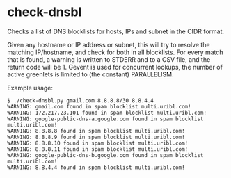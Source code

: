 check-dnsbl
===========

Checks a list of DNS blocklists for hosts, IPs and subnet in the CIDR format.

Given any hostname or IP address or subnet, this will try to resolve the matching
IP/hostname, and check for both in all blocklists. For every match that
is found, a warning is written to STDERR and to a CSV file, and the return code will be 1.
Gevent is used for concurrent lookups, the number of active greenlets
is limited to (the constant) PARALLELISM.

Example usage:

```
$ ./check-dnsbl.py gmail.com 8.8.8.8/30 8.8.4.4 
WARNING: gmail.com found in spam blocklist multi.uribl.com!
WARNING: 172.217.23.101 found in spam blocklist multi.uribl.com!
WARNING: google-public-dns-a.google.com found in spam blocklist multi.uribl.com!
WARNING: 8.8.8.8 found in spam blocklist multi.uribl.com!
WARNING: 8.8.8.9 found in spam blocklist multi.uribl.com!
WARNING: 8.8.8.10 found in spam blocklist multi.uribl.com!
WARNING: 8.8.8.11 found in spam blocklist multi.uribl.com!
WARNING: google-public-dns-b.google.com found in spam blocklist multi.uribl.com!
WARNING: 8.8.4.4 found in spam blocklist multi.uribl.com!
```
